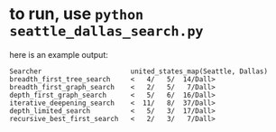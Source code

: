 # to run, use `python seattle_dallas_search.py`

here is an example output:
```
Searcher                      united_states_map(Seattle, Dallas)
breadth_first_tree_search     <   4/   5/  14/Dall>
breadth_first_graph_search    <   2/   5/   7/Dall>
depth_first_graph_search      <   5/   6/  16/Dall>
iterative_deepening_search    <  11/   8/  37/Dall>
depth_limited_search          <   5/   3/  17/Dall>
recursive_best_first_search   <   2/   3/   7/Dall>
```

